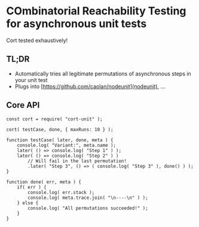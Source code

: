 # COmbinatorial Reachability Testing for asynchronous unit tests

Cort tested exhaustively!

## TL;DR
* Automatically tries all legitimate permutations of asynchronous steps in your unit test
* Plugs into [https://github.com/caolan/nodeunit](nodeunit), ...

## Core API

	const cort = require( "cort-unit" );

    cort( testCase, done, { maxRuns: 10 } );

    function testCase( later, done, meta ) {
        console.log( "Variant:", meta.name );
    	later( () => console.log( "Step 1" ) );
		later( () => console.log( "Step 2" ) )
			// Will fail in the last permutation!
			.later( "Step 3", () => ( console.log( "Step 3" ), done() ) );
    }

    function done( err, meta ) {
        if( err ) {
            console.log( err.stack );
			console.log( meta.trace.join( "\n----\n" ) );
		} else {
            console.log( "All permutations succeeded!" );
        }
    }

